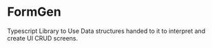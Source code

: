 # FormGen
Typescript Library to Use Data structures handed to it to interpret and create UI CRUD screens.
